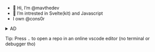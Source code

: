 - 👋 Hi, I’m @mavthedev
- 👀 I’m intrested in Svelte(kit) and Javascript
- I own @cons0r

<details>
 <summary>AD</summary>
 Want good servers with a free $5/month usage? try [railway](https://railway.app?referralCode=ToxikDevs), Ready to upgrade? go to your [account page](https://railway.app/account/billing), Scroll to "Upgrade to Developer Plan", add a valid card and hit upgrade  
 # More info about the plan
 *The plan does a verification charge each month, dont use a fake/empty card or it wont work!*
 The plan doesnt do any other charges than to verify the card has money, if your usage goes over $10 you will be charged whatever your extra usage is  
 </details>

Tip: Press <kbd>.</kbd> to open a repo in an online vscode editor (no terminal or debugger tho)
